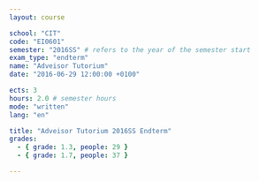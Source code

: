 ```yaml
---
layout: course

school: "CIT"
code: "EI0601"
semester: "2016SS" # refers to the year of the semester start
exam_type: "endterm"
name: "Adveisor Tutorium"
date: "2016-06-29 12:00:00 +0100"

ects: 3
hours: 2.0 # semester hours
mode: "written"
lang: "en"

title: "Adveisor Tutorium 2016SS Endterm"
grades:
  - { grade: 1.3, people: 29 }
  - { grade: 1.7, people: 37 }

---
```



